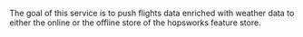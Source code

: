 The goal of this service is to push flights data enriched with weather data to either the online or the offline store of the hopsworks feature store.